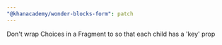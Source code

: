 ```yaml
---
"@khanacademy/wonder-blocks-form": patch
---
```


Don't wrap Choices in a Fragment to so that each child has a 'key' prop
